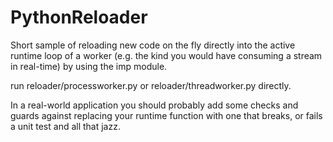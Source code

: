 PythonReloader
==============

Short sample of reloading new code on the fly directly into the active runtime loop of a worker (e.g. the kind you would have consuming a stream in real-time) by using the imp module.

run reloader/processworker.py or reloader/threadworker.py directly.


In a real-world application you should probably add some checks and guards against replacing your runtime function with one that breaks, or fails a unit test and all that jazz.
